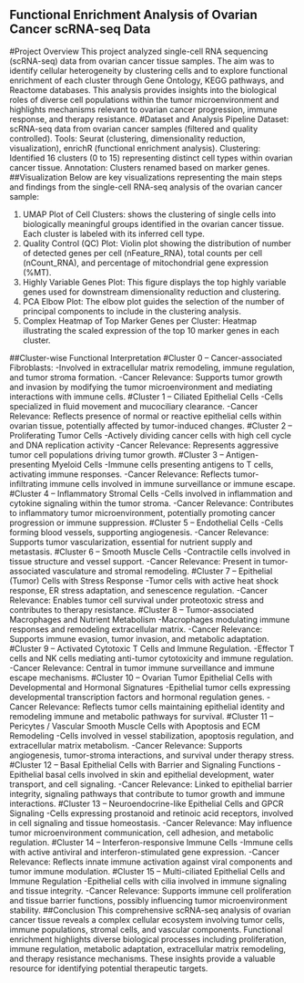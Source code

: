 ## Functional Enrichment Analysis of Ovarian Cancer scRNA-seq Data
#Project Overview
This project analyzed single-cell RNA sequencing (scRNA-seq) data from ovarian cancer tissue samples. The aim was to identify cellular heterogeneity by clustering cells and to explore functional enrichment of each cluster through Gene Ontology, KEGG pathways, and Reactome databases. This analysis provides insights into the biological roles of diverse cell populations within the tumor microenvironment and highlights mechanisms relevant to ovarian cancer progression, immune response, and therapy resistance.
#Dataset and Analysis Pipeline
Dataset: scRNA-seq data from ovarian cancer samples (filtered and quality controlled).
Tools: Seurat (clustering, dimensionality reduction, visualization), enrichR (functional enrichment analysis).
Clustering: Identified 16 clusters (0 to 15) representing distinct cell types within ovarian cancer tissue.
Annotation: Clusters renamed based on marker genes.
##Visualization
Below are key visualizations representing the main steps and findings from the single-cell RNA-seq analysis of the ovarian cancer sample:
1. UMAP Plot of Cell Clusters: shows the clustering of single cells into biologically meaningful groups identified in the ovarian cancer tissue. Each cluster is labeled with its inferred cell type.
2. Quality Control (QC) Plot: Violin plot showing the distribution of number of detected genes per cell (nFeature_RNA), total counts per cell (nCount_RNA), and percentage of mitochondrial gene expression (%MT).
3. Highly Variable Genes Plot: This figure displays the top highly variable genes used for downstream dimensionality reduction and clustering.
4. PCA Elbow Plot: The elbow plot guides the selection of the number of principal components to include in the clustering analysis.
5. Complex Heatmap of Top Marker Genes per Cluster: Heatmap illustrating the scaled expression of the top 10 marker genes in each cluster. 


##Cluster-wise Functional Interpretation
#Cluster 0 – Cancer-associated Fibroblasts:
-Involved in extracellular matrix remodeling, immune regulation, and tumor stroma formation.
-Cancer Relevance: Supports tumor growth and invasion by modifying the tumor microenvironment and mediating interactions with immune cells.
#Cluster 1 – Ciliated Epithelial Cells
-Cells specialized in fluid movement and mucociliary clearance.
-Cancer Relevance: Reflects presence of normal or reactive epithelial cells within ovarian tissue, potentially affected by tumor-induced changes.
#Cluster 2 – Proliferating Tumor Cells
-Actively dividing cancer cells with high cell cycle and DNA replication activity
-Cancer Relevance: Represents aggressive tumor cell populations driving tumor growth.
#Cluster 3 – Antigen-presenting Myeloid Cells
-Immune cells presenting antigens to T cells, activating immune responses.
-Cancer Relevance: Reflects tumor-infiltrating immune cells involved in immune surveillance or immune escape.
#Cluster 4 – Inflammatory Stromal Cells
-Cells involved in inflammation and cytokine signaling within the tumor stroma.
-Cancer Relevance: Contributes to inflammatory tumor microenvironment, potentially promoting cancer progression or immune suppression.
#Cluster 5 – Endothelial Cells
-Cells forming blood vessels, supporting angiogenesis.
-Cancer Relevance: Supports tumor vascularization, essential for nutrient supply and metastasis.
#Cluster 6 – Smooth Muscle Cells
-Contractile cells involved in tissue structure and vessel support.
-Cancer Relevance: Present in tumor-associated vasculature and stromal remodeling.
#Cluster 7 – Epithelial (Tumor) Cells with Stress Response
-Tumor cells with active heat shock response, ER stress adaptation, and senescence regulation.
-Cancer Relevance: Enables tumor cell survival under proteotoxic stress and contributes to therapy resistance.
#Cluster 8 – Tumor-associated Macrophages and Nutrient Metabolism
-Macrophages modulating immune responses and remodeling extracellular matrix.
-Cancer Relevance: Supports immune evasion, tumor invasion, and metabolic adaptation.
#Cluster 9 – Activated Cytotoxic T Cells and Immune Regulation.
-Effector T cells and NK cells mediating anti-tumor cytotoxicity and immune regulation.
-Cancer Relevance: Central in tumor immune surveillance and immune escape mechanisms.
#Cluster 10 – Ovarian Tumor Epithelial Cells with Developmental and Hormonal Signatures
-Epithelial tumor cells expressing developmental transcription factors and hormonal regulation genes.
-Cancer Relevance: Reflects tumor cells maintaining epithelial identity and remodeling immune and metabolic pathways for survival.
#Cluster 11 – Pericytes / Vascular Smooth Muscle Cells with Apoptosis and ECM Remodeling
-Cells involved in vessel stabilization, apoptosis regulation, and extracellular matrix metabolism.
-Cancer Relevance: Supports angiogenesis, tumor-stroma interactions, and survival under therapy stress.
#Cluster 12 – Basal Epithelial Cells with Barrier and Signaling Functions
-Epithelial basal cells involved in skin and epithelial development, water transport, and cell signaling.
-Cancer Relevance: Linked to epithelial barrier integrity, signaling pathways that contribute to tumor growth and immune interactions.
#Cluster 13 – Neuroendocrine-like Epithelial Cells and GPCR Signaling
-Cells expressing prostanoid and retinoic acid receptors, involved in cell signaling and tissue homeostasis.
-Cancer Relevance: May influence tumor microenvironment communication, cell adhesion, and metabolic regulation.
#Cluster 14 – Interferon-responsive Immune Cells
-Immune cells with active antiviral and interferon-stimulated gene expression.
-Cancer Relevance: Reflects innate immune activation against viral components and tumor immune modulation.
#Cluster 15 – Multi-ciliated Epithelial Cells and Immune Regulation
-Epithelial cells with cilia involved in immune signaling and tissue integrity.
-Cancer Relevance: Supports immune cell proliferation and tissue barrier functions, possibly influencing tumor microenvironment stability.
##Conclusion
This comprehensive scRNA-seq analysis of ovarian cancer tissue reveals a complex cellular ecosystem involving tumor cells, immune populations, stromal cells, and vascular components. Functional enrichment highlights diverse biological processes including proliferation, immune regulation, metabolic adaptation, extracellular matrix remodeling, and therapy resistance mechanisms. These insights provide a valuable resource for identifying potential therapeutic targets.




